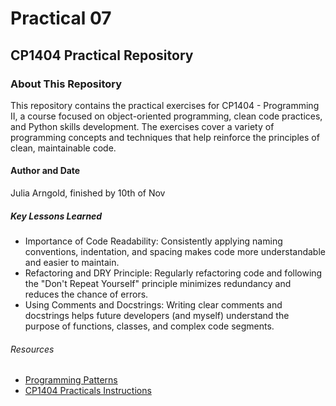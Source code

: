 # Practical 07
## CP1404 Practical Repository

### About This Repository
This repository contains the practical exercises for CP1404 - Programming II, a course focused on object-oriented programming, clean code practices, and Python skills development. The exercises cover a variety of programming concepts and techniques that help reinforce the principles of clean, maintainable code.

#### Author and Date  
Julia Arngold, finished by 10th of Nov 

##### Key Lessons Learned

- Importance of Code Readability: Consistently applying naming conventions, indentation, and spacing makes code more understandable and easier to maintain.
- Refactoring and DRY Principle: Regularly refactoring code and following the "Don't Repeat Yourself" principle minimizes redundancy and reduces the chance of errors.
- Using Comments and Docstrings: Writing clear comments and docstrings helps future developers (and myself) understand the purpose of functions, classes, and complex code segments.

###### Resources

- [Programming Patterns](https://github.com/CP1404/Practicals/blob/master/docs/programming_patterns.md)
- [CP1404 Practicals Instructions](https://github.com/CP1404/Practicals)
